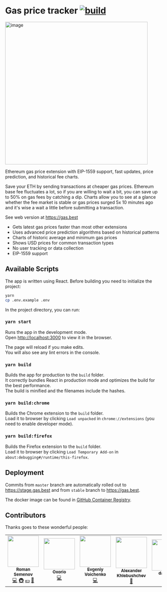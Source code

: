 # Gas price tracker [![build](https://github.com/poma/gas-tracker-ui/actions/workflows/build.yml/badge.svg)](https://github.com/poma/gas-tracker-ui/actions/workflows/build.yml)

<img width="458" alt="image" src="https://user-images.githubusercontent.com/2109710/158978962-5aab5bdd-a680-441f-877e-6078d5ceb799.png">

Ethereum gas price extension with EIP-1559 support, fast updates, price prediction, and historical fee charts.

Save your ETH by sending transactions at cheaper gas prices. Ethereum base fee fluctuates a lot, so if you are willing to wait a bit, you can save up to 50% on gas fees by catching a dip. Charts allow you to see at a glance whether the fee market is stable or gas prices surged 5x 10 minutes ago and it's wise a wait a little before submitting a transaction.

See web version at https://gas.best

- Gets latest gas prices faster than most other extensions
- Uses advanced price prediction algorithms based on historical patterns
- Charts of historic average and minimum gas prices
- Shows USD prices for common transaction types
- No user tracking or data collection
- EIP-1559 support

## Available Scripts

The app is written using React. Before building you need to initialize the project:

```bash
yarn
cp .env.example .env
```

In the project directory, you can run:

### `yarn start`

Runs the app in the development mode.\
Open [http://localhost:3000](http://localhost:3000) to view it in the browser.

The page will reload if you make edits.\
You will also see any lint errors in the console.

### `yarn build`

Builds the app for production to the `build` folder.\
It correctly bundles React in production mode and optimizes the build for the best performance.\
The build is minified and the filenames include the hashes.

### `yarn build:chrome`

Builds the Chrome extension to the `build` folder.\
Load it to browser by clicking `Load unpacked` in `chrome://extensions` (you need to enable developer mode).

### `yarn build:firefox`

Builds the Firefox extension to the `build` folder.\
Load it to browser by clicking `Load Temporary Add-on` in `about:debugging#/runtime/this-firefox`.

## Deployment

Commits from `master` branch are automatically rolled out to https://stage.gas.best and from `stable` branch to https://gas.best.

The docker image can be found in [GitHub Container Registry](https://github.com/poma/gas-tracker-ui/pkgs/container/gas-tracker-ui).

## Contributors

Thanks goes to these wonderful people:

<!-- ALL-CONTRIBUTORS-LIST:START - Do not remove or modify this section -->
<!-- prettier-ignore-start -->
<!-- markdownlint-disable -->
<table>
  <tr>
    <td align="center"><a href="https://github.com/poma"><img src="https://avatars.githubusercontent.com/u/2109710?v=4?s=100" width="100px;" alt=""/><br /><sub><b>Roman Semenov</b></sub></a><br /><a href="#backend-poma" title="Backend">💻</a> <a href="#infra-poma" title="Infrastructure (Hosting, Build-Tools, etc)">🚇</a> <a href="#financial-poma" title="Financial">💵</a> <a href="#design-poma" title="Design">🎨</a></td>
    <td align="center"><a href="https://oxor.io"><img src="https://avatars.githubusercontent.com/u/53340101?v=4?s=100" width="100px;" alt=""/><br /><sub><b>Oxorio</b></sub></a><br /><a href="https://github.com/poma/gas-tracker-ui/commits?author=oxor-io" title="Code">💻</a></td>
    <td align="center"><a href="https://github.com/kotokrad"><img src="https://avatars.githubusercontent.com/u/3849707?v=4?s=100" width="100px;" alt=""/><br /><sub><b>Evgeniy Voichenko</b></sub></a><br /><a href="https://github.com/poma/gas-tracker-ui/commits?author=kotokrad" title="Code">💻</a></td>
    <td align="center"><a href="https://fomalhaut.su/"><img src="https://avatars.githubusercontent.com/u/6025172?v=4?s=100" width="100px;" alt=""/><br /><sub><b>Alexander Khlebushchev</b></sub></a><br /><a href="#prediction-fomalhaut88" title="Price prediction engine">🧠</a></td>
    <td align="center"><a href="https://github.com/daria-sa"><img src="https://avatars.githubusercontent.com/u/56318841?v=4?s=100" width="100px;" alt=""/><br /><sub><b>daria-sa</b></sub></a><br /><a href="#prediction-daria-sa" title="Price prediction engine">🧠</a></td>
  </tr>
</table>

<!-- markdownlint-restore -->
<!-- prettier-ignore-end -->

<!-- ALL-CONTRIBUTORS-LIST:END -->